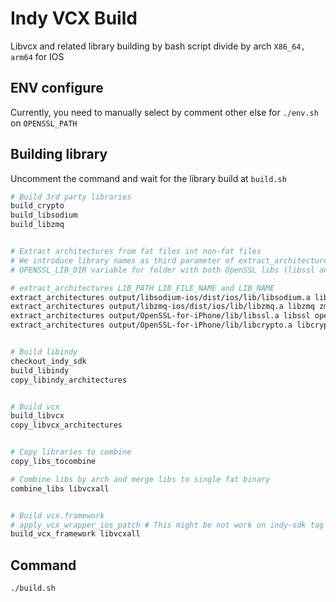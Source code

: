 # Indy VCX Build

Libvcx and related library building by bash script divide by arch `X86_64, arm64` for IOS

## ENV configure

Currently, you need to manually select by comment other else for `./env.sh` on `OPENSSL_PATH`

## Building library

Uncomment the command and wait for the library build at `build.sh`

```bash
# Build 3rd party libraries
build_crypto
build_libsodium
build_libzmq


# Extract architectures from fat files int non-fat files
# We introduce library names as third parameter of extract_architectures becuase VCX cargo build requires 
# OPENSSL_LIB_DIR variable for folder with both OpenSSL libs (libssl and libcrypto) toghether.

# extract_architectures LIB_PATH LIB_FILE_NAME and LIB_NAME
extract_architectures output/libsodium-ios/dist/ios/lib/libsodium.a libsodium sodium
extract_architectures output/libzmq-ios/dist/ios/lib/libzmq.a libzmq zmq
extract_architectures output/OpenSSL-for-iPhone/lib/libssl.a libssl openssl
extract_architectures output/OpenSSL-for-iPhone/lib/libcrypto.a libcrypto openssl


# Build libindy
checkout_indy_sdk
build_libindy
copy_libindy_architectures


# Build vcx
build_libvcx
copy_libvcx_architectures


# Copy libraries to combine
copy_libs_tocombine

# Combine libs by arch and merge libs to single fat binary
combine_libs libvcxall


# Build vcx.framework
# apply_vcx_wrapper_ios_patch # This might be not work on indy-sdk tag 1.15.0
build_vcx_framework libvcxall
```

## Command

```bash
./build.sh
```
